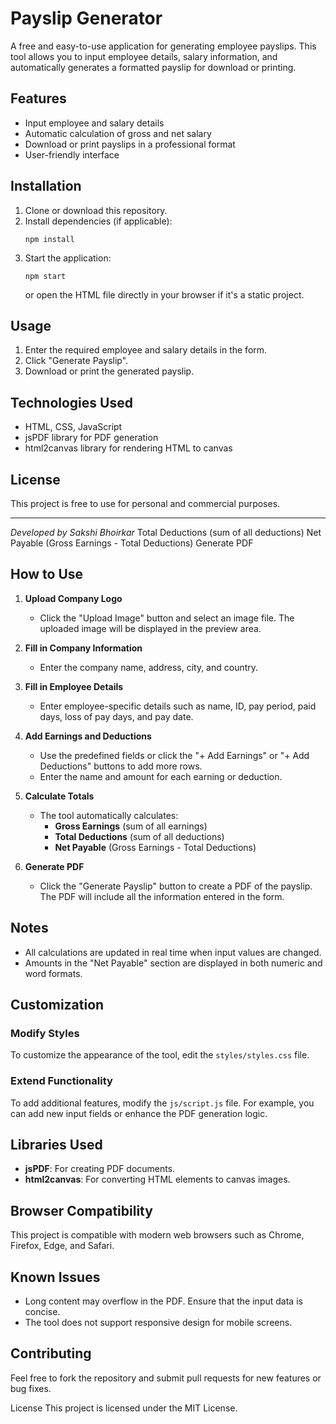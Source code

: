 # Payslip Generator

A free and easy-to-use application for generating employee payslips. This tool allows you to input employee details, salary information, and automatically generates a formatted payslip for download or printing.

## Features

- Input employee and salary details
- Automatic calculation of gross and net salary
- Download or print payslips in a professional format
- User-friendly interface

## Installation

1. Clone or download this repository.
2. Install dependencies (if applicable):
   ```
   npm install
   ```
3. Start the application:
   ```
   npm start
   ```
   or open the HTML file directly in your browser if it's a static project.

## Usage

1. Enter the required employee and salary details in the form.
2. Click "Generate Payslip".
3. Download or print the generated payslip.

## Technologies Used

- HTML, CSS, JavaScript
- jsPDF library for PDF generation
- html2canvas library for rendering HTML to canvas

## License

This project is free to use for personal and commercial purposes.

---

*Developed by Sakshi Bhoirkar*
Total Deductions (sum of all deductions)
Net Payable (Gross Earnings - Total Deductions)
Generate PDF


## How to Use

1. **Upload Company Logo**
   - Click the "Upload Image" button and select an image file. The uploaded image will be displayed in the preview area.

2. **Fill in Company Information**
   - Enter the company name, address, city, and country.

3. **Fill in Employee Details**
   - Enter employee-specific details such as name, ID, pay period, paid days, loss of pay days, and pay date.

4. **Add Earnings and Deductions**
   - Use the predefined fields or click the "+ Add Earnings" or "+ Add Deductions" buttons to add more rows.
   - Enter the name and amount for each earning or deduction.

5. **Calculate Totals**
   - The tool automatically calculates:
     - **Gross Earnings** (sum of all earnings)
     - **Total Deductions** (sum of all deductions)
     - **Net Payable** (Gross Earnings - Total Deductions)

6. **Generate PDF**
   - Click the "Generate Payslip" button to create a PDF of the payslip. The PDF will include all the information entered in the form.

## Notes
- All calculations are updated in real time when input values are changed.
- Amounts in the "Net Payable" section are displayed in both numeric and word formats.

## Customization

### Modify Styles
To customize the appearance of the tool, edit the `styles/styles.css` file.

### Extend Functionality
To add additional features, modify the `js/script.js` file. For example, you can add new input fields or enhance the PDF generation logic.

## Libraries Used
- **jsPDF**: For creating PDF documents.
- **html2canvas**: For converting HTML elements to canvas images.

## Browser Compatibility
This project is compatible with modern web browsers such as Chrome, Firefox, Edge, and Safari.

## Known Issues
- Long content may overflow in the PDF. Ensure that the input data is concise.
- The tool does not support responsive design for mobile screens.

## Contributing
Feel free to fork the repository and submit pull requests for new features or bug fixes.

License
This project is licensed under the MIT License.
